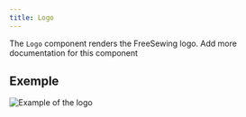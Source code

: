 ```yaml
---
title: Logo
---
```


The `Logo` component renders the FreeSewing logo.<Fixme> Add more documentation for this component </Fixme>

## Exemple

![Example of the logo](https://freesewing.org/logo.svg)

